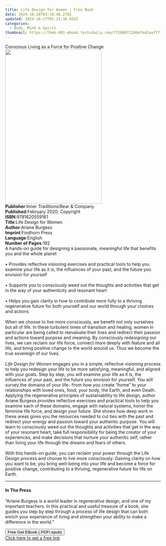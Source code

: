 ```yaml
---
title: Life Design for Women | Free Book
date: 2024-10-26T03:10:48.278Z
updated: 2024-10-27T01:21:36.924Z
categories:
  - Body, Mind & Spirit
thumbnail: https://thmb-001-ebook.techidaily.com/7f28007120647ed2aaf7f10e0c7f14372e6ed0b3fae95237ed285653767a74c6.jpg
---
```

<main id="book-container">
  <div class="flex flex-col">
    <div class="book-brief flex-1 py-6 px-4 sm:p-6 md:py-10 md:px-8">
      <!-- brief-->
      <div class="book-brief-main">
        Conscious Living as a Force for Positive Change
      </div>
    </div>
    <div
      class="book-meta-info flex-1 grid gap-4 col-start-1 col-end-3 row-start-1 sm:mb-6 sm:grid-cols-4 lg:gap-6 lg:col-start-2 lg:row-end-6 lg:row-span-6 lg:mb-0"
    >
      <div
        class="book-meta-info-left place-content-center mt-4 p-4 text-sm leading-6 col-start-2 col-span-2 dark:text-slate-400"
      >
        <img
          class="w-full h-500 object-cover rounded-lg sm:h-255 sm:col-span-2 lg:col-span-full"
          src="https://img-001-ebook.techidaily.com/8d0a0f8f848ccaa80146b7d0872de07ab41d536a01b0bd7d01c7226812f9380e.jpg"
          alt=""
          width="312"
          height="500"
        />
      </div>
      <div
        class="book-meta-info-right mt-2 col-start-1 row-start-2 col-span-3 self-center"
      >
        <!-- meta data  -->
        <div class="flex flex-col px-4 md:px-8">
          <div class="flex-1">
            <strong>Publisher</strong>:<span class="px-2"
              >Inner Traditions/Bear &amp; Company</span
            >
          </div>
          <div class="flex-1">
            <strong>Published</strong>:<span class="px-2"
              >February 2020; Copyright</span
            >
          </div>
          <div class="flex-1">
            <strong>ISBN</strong>:<span class="px-2">9781620559161</span>
          </div>
          <div class="flex-1">
            <strong>Title</strong>:<span class="px-2"
              >Life Design for Women</span
            >
          </div>
          <div class="flex-1">
            <strong>Author</strong>:<span class="px-2">Ariane Burgess</span>
          </div>
          <div class="flex-1">
            <strong>Imprint</strong>:<span class="px-2">Findhorn Press</span>
          </div>
          <div class="flex-1">
            <strong>Language</strong>:<span class="px-2">English</span>
          </div>
          <div class="flex-1">
            <strong>Number of Pages</strong>:<span class="px-2">192</span>
          </div>
        </div>
      </div>
    </div>
    <div class="book-description flex-1 py-6 px-4 sm:p-6 md:py-10 md:px-8">
      <div class="book-description-main">
        <div accordion-content="" id="description">
          A hands-on guide for designing a passionate, meaningful life that
          benefits you and the whole planet <br /><br />• Provides reflective
          visioning exercises and practical tools to help you examine your life
          as it is, the influences of your past, and the future you envision for
          yourself <br /><br />• Supports you to consciously weed out the
          thoughts and activities that get in the way of your authenticity and
          resonant heart <br /><br />• Helps you gain clarity in how to
          contribute more fully to a thriving regenerative future for both
          yourself and our world through your choices and actions
          <br /><br />When we choose to live more consciously, we benefit not
          only ourselves but all of life. In these turbulent times of transition
          and healing, women in particular are being called to reevaluate their
          lives and redirect their passion and actions toward purpose and
          meaning. By consciously redesigning our lives, we can reclaim our life
          force, connect more deeply with Nature and all life, and bring
          positive change to the world around us. Thus we become the true
          sovereign of our lives. <br /><br /><i>Life Design for Women</i>
          engages you in a simple, reflective visioning process to help you
          redesign your life to be more satisfying, meaningful, and aligned with
          your goals. Step by step, you will examine your life as it is, the
          influences of your past, and the future you envision for yourself. You
          will survey the domains of your life--from how you create “home” to
          your relationships with loved ones, food, your body, the Earth, and
          even Death. Applying the regenerative principles of sustainability to
          life design, author Ariane Burgess provides reflective exercises and
          practical tools to help you examine each of these domains, engage with
          natural systems, honor the feminine life force, and design your
          future. She shows how deep work in these areas gives you the resources
          needed to cut ties with the past and redirect your energy and passion
          toward your authentic purpose. You will learn to consciously weed out
          the thoughts and activities that get in the way of your resonant
          heart, take full responsibility for being the creator of your
          experiences, and make decisions that nurture your authentic self,
          rather than living your life through the dreams and fears of others.
          <br /><br />With this hands-on guide, you can reclaim your power
          through the Life Design process and choose to live more consciously.
          Gaining clarity on how you want to be, you bring well-being into your
          life and become a force for positive change, contributing to a
          thriving, regenerative future for life on Earth.
        </div>
        <div class="accordion-fader"></div>
      </div>
    </div>
    <div class="book-excerpts flex-1 py-6 px-4 sm:p-6 md:py-10 md:px-8">
      <!-- excerpts-->
      <div class="book-excerpts-main">
        <hr />
        <h4 class="placeholder placeholder-heading">
          <span>In The Press</span>
        </h4>
        <p>
          “Ariane Burgess is a world leader in regenerative design, and one of
          my important teachers. In this practical and useful treasure of a
          book, she guides you step by step through a process of life design
          that can both enrich your experience of living and strengthen your
          ability to make a difference in the world.”
        </p>
      </div>
    </div>
    <div
      class="book-about-author flex-1 py-6 px-4 sm:p-6 md:py-10 md:px-8"
    ></div>
    <div class="book-free-get flex-1 py-6 px-4 sm:p-6 md:py-10 md:px-8">
      <button
        id="btn-free-get"
        class="bg-blue-500 hover:bg-blue-700 text-white font-bold py-2 px-4 rounded"
      >
        Free Get EBook (.PDF/.epub)
      </button>
      <div id="countdown-display" class="px-2 text-lg mt-2"></div>
      <a
        id="free-link"
        class="hidden bg-blue-500 hover:bg-blue-700 text-white font-bold py-2 px-4 rounded"
        href="https://www.ebooks.com/en-us/book/209680338/life-design-for-women/ariane-burgess/"
        target="_blank"
        >Click here to get a free link</a
      >
    </div>
    <script>
      let countdownTime = 0;
      let countdownInterval = null;
      document
        .getElementById('btn-free-get')
        .addEventListener('click', startCountdown);
      function startCountdown() {
        countdownTime = new Date().getTime() + 60000 * 3;
        countdownInterval = setInterval(updateCountdown, 1000);
        document.getElementById('btn-free-get').disabled = true;
        document
          .getElementById('btn-free-get')
          .classList.add('bg-gray-500', 'cursor-not-allowed');
      }
      function updateCountdown() {
        let currentTime = new Date().getTime();
        let timeLeft = countdownTime - currentTime;
        let secondsLeft = Math.floor(timeLeft / 1000);
        document.getElementById('countdown-display').innerHTML =
          `Remaining time: ${secondsLeft} seconds.`;
        if (secondsLeft <= 0) {
          clearInterval(countdownInterval);
          document.getElementById('btn-free-get').classList.add('hidden');
          document.getElementById('free-link').classList.remove('hidden');
          document.getElementById('countdown-display').innerHTML = '';
        }
      }
    </script>
  </div>
</main>

<ins class="adsbygoogle"
      style="display:block"
      data-ad-client="ca-pub-7571918770474297"
      data-ad-slot="8358498916"
      data-ad-format="auto"
      data-full-width-responsive="true"></ins>
    